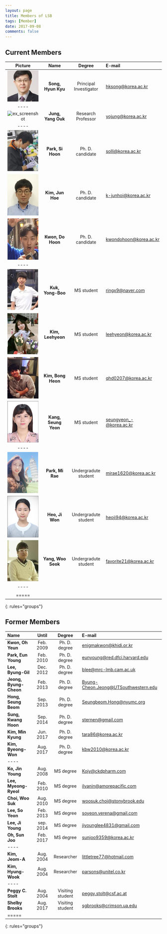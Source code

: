 ```yaml
---
layout: page
title: Members of LSB
tags: [Member]
date: 2017-09-08
comments: false
---
```


## Current Members

| Picture | Name | Degree | E-mail |
|:--------:|:-------:|:--------:|:--------|
| ![ex_screenshot](/assets/img/prof.jpg) | __Song, Hyun Kyu__ | Principal Investigator | hksong@korea.ac.kr |
|----
| ![ex_screenshot](/assets/img/jyo.jpg) | __Jung, Yang Ouk__ | Research Professor | yojung@korea.ac.kr |
|----
| ![ex_screenshot](/assets/img/psh.jpg) | __Park, Si Hoon__ | Ph. D. candidate | solli@korea.ac.kr |
| ![ex_screenshot](/assets/img/kjh.jpg) | __Kim, Jun Hoe__ | Ph. D. candidate | k-junhoi@korea.ac.kr |
| ![ex_screenshot](/assets/img/kdh.jpg) | __Kwon, Do Hoon__ | Ph. D. candidate | kwondohoon@korea.ac.kr |
|----
| ![ex_screenshot](/assets/img/kyb.jpg) | __Kuk, Yong-Boo__ | MS student | ringx9@naver.com |
| ![ex_screenshot](/assets/img/klh.jpg) | __Kim, Leehyeon__ | MS student | leehyeon@korea.ac.kr |
| ![ex_screenshot](/assets/img/kbh.jpg) | __Kim, Bong Heon__ | MS student | qhd0207@korea.ac.kr |
| ![ex_screenshot](/assets/img/ksy.jpg) | __Kang, Seung Yeon__ | MS student | seungyeon_-@korea.ac.kr |
|----
| ![ex_screenshot](/assets/img/pmr.jpg) | __Park, Mi Rae__ | Undergradute student |  mirae1620@korea.ac.kr |
| ![ex_screenshot](/assets/img/hjw.jpg) | __Heo, Ji Won__ | Undergradute student | heoji94@korea.ac.kr |
| ![ex_screenshot](/assets/img/yws.jpg) | __Yang, Woo Seok__ | Undergradute student | favorite21@korea.ac.kr |
|----
| |
|=====
{: rules="groups"}

## Former Members

| Name | Until | Degree | E-mail |
|:--------|:-------:|:--------:|:--------|
| __Kwon, Oh Yeun__ | Feb. 2009 | Ph. D. degree | enigmakwon@khidi.or.kr |
| __Park, Eun Young__ | Feb. 2010 | Ph. D. degree | eunyoung@red.dfci.harvard.edu |
| __Lee, Byung-Gil__ | Dec. 2012 | Ph. D. degree | blee@mrc-lmb.cam.ac.uk |
| __Jeong, Byung-Cheon__ | Feb. 2013 | Ph. D. degree | Byung-Cheon.Jeong@UTSouthwestern.edu |
| __Hong, Seung Beom__ | Sep. 2013 | Ph. D. degree | Seungbeom.Hong@nyumc.org |
| __Sung, Kwang Hoon__ | Sep. 2014 | Ph. D. degree | sternen@gmail.com |
| __Kim, Min Kyung__ | Jun. 2017 | Ph. D. degree | tara86@korea.ac.kr |
| __Kim, Byeong-Won__ | Aug. 2017 | Ph. D. degree | kbw2010@korea.ac.kr |
|----
| __Ko, Jin Young__ | Aug. 2008 | MS degree | Kojy@ckdpharm.com |
| __Lee, Myeong-Ryeol__ | Feb. 2010 | MS degree | ilvanin@amorepacific.com |
| __Choi, Woo Suk__ | Aug. 2010 | MS degree | woosuk.choi@stonybrook.edu |
| __Lee, So Yeon__ | Feb. 2013 | MS degree | soyeon.verena@gmail.com |
| __Lee, Ji Young__ | sep. 2014 | MS degree | jiyounglee4831@gmail.com |
| __Oh, Sun Joo__ | Feb. 2017 | MS degree |  sunjoo9359@korea.ac.kr |
|----
| __Kim, Jeom-A__ | Aug. 2004 | Researcher | littletree77@hotmail.com |
| __Kim, Hyung-Wook__ | Aug. 2004 | Researcher | parsons@unitel.co.kr |
|----
| __Peggy C. Stolt__ | Aug. 2004 | Visiting student | peggy.stolt@csf.ac.at |
| __Shelby Brooks__ | Aug. 2017 | Visiting student | sgbrooks@crimson.ua.edu |
|=====
{: rules="groups"}
